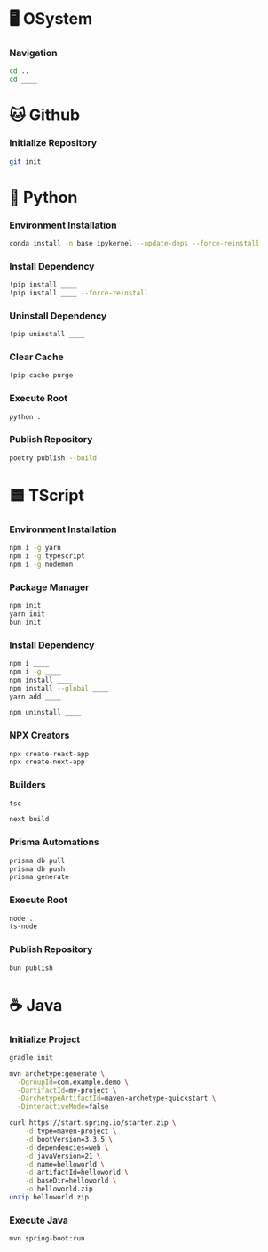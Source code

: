 # 🖥️ OSystem

### Navigation
```sh
cd ..
cd ____
```


# 🐱 Github

### Initialize Repository
```sh
git init
```


# 🐍 Python

### Environment Installation
```sh
conda install -n base ipykernel --update-deps --force-reinstall
```

### Install Dependency
```sh
!pip install ____
!pip install ____ --force-reinstall
```

### Uninstall Dependency
```sh
!pip uninstall ____
```

### Clear Cache
```sh
!pip cache purge
```

### Execute Root
```sh
python .
```

### Publish Repository
```sh
poetry publish --build
```


# 🟦 TScript

### Environment Installation
```sh
npm i -g yarn
npm i -g typescript 
npm i -g nodemon
```

### Package Manager
```sh
npm init
yarn init
bun init
```

### Install Dependency
```sh
npm i ____
npm i -g ____
npm install ____
npm install --global ____
yarn add ____
```

```sh
npm uninstall ____
```

### NPX Creators
```sh
npx create-react-app
npx create-next-app
```

### Builders
```sh
tsc
```
```sh
next build
```

### Prisma Automations
```sh
prisma db pull
prisma db push
prisma generate
```

### Execute Root
```sh
node .
ts-node .
```

### Publish Repository
```sh
bun publish
```


# ☕ Java

### Initialize Project
```sh
gradle init
```

```sh
mvn archetype:generate \
  -DgroupId=com.example.demo \
  -DartifactId=my-project \
  -DarchetypeArtifactId=maven-archetype-quickstart \
  -DinteractiveMode=false
```

```sh
curl https://start.spring.io/starter.zip \
    -d type=maven-project \
    -d bootVersion=3.3.5 \
    -d dependencies=web \
    -d javaVersion=21 \
    -d name=helloworld \
    -d artifactId=helloworld \
    -d baseDir=helloworld \
    -o helloworld.zip
unzip helloworld.zip
```

### Execute Java
```sh
mvn spring-boot:run
```
